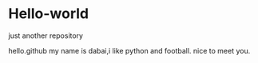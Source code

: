 # Hello-world
just another repository

hello.github
my name is dabai,i like python and football.
nice to meet you.
